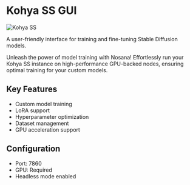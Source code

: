 # Kohya SS GUI

![Kohya SS](https://raw.githubusercontent.com/nosana-ci/templates/main/templates/Kohya-ss/kohya-ss.gif)

A user-friendly interface for training and fine-tuning Stable Diffusion models.

Unleash the power of model training with Nosana! Effortlessly run your Kohya SS instance on high-performance GPU-backed nodes, ensuring optimal training for your custom models.

## Key Features
- Custom model training
- LoRA support
- Hyperparameter optimization
- Dataset management
- GPU acceleration support

## Configuration
- Port: 7860
- GPU: Required
- Headless mode enabled
